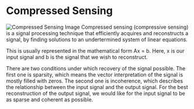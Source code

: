 # Compressed Sensing
![Compressed Sensing Image](https://lh3.googleusercontent.com/proxy/_t3-1bp9vQsCykM8Dr4tyEfMiPSqiDouq1Vs4i54ns3BWtw1jDW7VSLV2PWRXIqRyr_7mrwgKSh-7j7D6cykjtd7lvlA3xQPCJtG8jRAE9mbtYq6xoHX7szlqOSOYeYrWm0fM0M_ODBRPkRcg5k)
Compressed sensing (compressive sensing) is a signal processing technique that efficiently acquires and reconstructs a signal, by finding solutions to an undertermined system of linear equations. 

This is usually represented in the mathematical form Ax = b. Here, x is our input signal and b is the signal that we wish to reconstruct. 

There are two conditions under which recovery of the signal possible. The first one is sparsity, which means the vector interpretation of the signal is mostly filled with zeros.  The second one is incoherence, which describes the relationship between the input signal and the output signal. For the best reconstruction of the output signal, we would like for the input signal to be as sparse and coherent as possible. 
